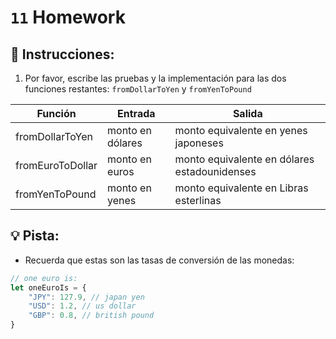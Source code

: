 # `11` Homework 

## 📝 Instrucciones:

1. Por favor, escribe las pruebas y la implementación para las dos funciones restantes: `fromDollarToYen` y `fromYenToPound`

| Función           | Entrada             | Salida                                      |
| ----------------- | ------------------ | -------------------------------------------- |
| fromDollarToYen   | monto en dólares   | monto equivalente en yenes japoneses        |
| fromEuroToDollar  | monto en euros     | monto equivalente en dólares estadounidenses |
| fromYenToPound    | monto en yenes     | monto equivalente en Libras esterlinas       |

## 💡 Pista:

+ Recuerda que estas son las tasas de conversión de las monedas:

```js
// one euro is:
let oneEuroIs = {
    "JPY": 127.9, // japan yen
    "USD": 1.2, // us dollar
    "GBP": 0.8, // british pound
}
```
